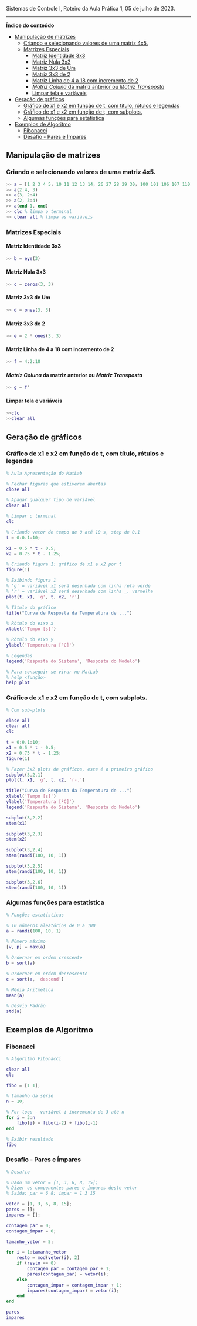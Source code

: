 ﻿
  
Sistemas de Controle I, 
Roteiro da Aula Prática 1, 
05 de julho de 2023.

---
**Índice do conteúdo**
- [Manipulação de matrizes](#manipulação-de-matrizes)
  - [Criando e selecionando valores de uma matriz 4x5.](#criando-e-selecionando-valores-de-uma-matriz-4x5)
  - [Matrizes Especiais](#matrizes-especiais)
    - [Matriz Identidade 3x3](#matriz-identidade-3x3)
    - [Matriz Nula 3x3](#matriz-nula-3x3)
    - [Matriz 3x3 de Um](#matriz-3x3-de-um)
    - [Matriz 3x3 de 2](#matriz-3x3-de-2)
    - [Matriz Linha de 4 a 18 com incremento de 2](#matriz-linha-de-4-a-18-com-incremento-de-2)
    - [*Matriz Coluna* da matriz anterior ou *Matriz Transposta*](#matriz-coluna-da-matriz-anterior-ou-matriz-transposta)
    - [Limpar tela e variáveis](#limpar-tela-e-variáveis)
- [Geração de gráficos](#geração-de-gráficos)
  - [Gráfico de x1 e x2  em função de t, com título, rótulos e legendas](#gráfico-de-x1-e-x2--em-função-de-t-com-título-rótulos-e-legendas)
  - [Gráfico de x1 e x2  em função de t, com subplots.](#gráfico-de-x1-e-x2--em-função-de-t-com-subplots)
  - [Algumas funções para estatística](#algumas-funções-para-estatística)
- [Exemplos de Algoritmo](#exemplos-de-algoritmo)
  - [Fibonacci](#fibonacci)
  - [Desafio - Pares e Ímpares](#desafio---pares-e-ímpares)

## Manipulação de matrizes

### Criando e selecionando valores de uma matriz 4x5.
```matlab
>> a = [1 2 3 4 5; 10 11 12 13 14; 26 27 28 29 30; 100 101 106 107 110]
>> a(2:4, 3)
>> a(3, 2:4)
>> a(2, 3:4)
>> a(end-1, end)
>> clc % limpa o terminal
>> clear all % limpa as variáveis
```
### Matrizes Especiais

#### Matriz Identidade 3x3 
```matlab
>> b = eye(3)
```

#### Matriz Nula 3x3 
```matlab
>> c = zeros(3, 3)
```
#### Matriz 3x3 de Um
```matlab
>> d = ones(3, 3)
```

#### Matriz 3x3 de 2
```matlab
>> e = 2 * ones(3, 3)
```

#### Matriz Linha de 4 a 18 com incremento de 2
```matlab
>> f = 4:2:18
```

####  *Matriz Coluna* da matriz anterior ou *Matriz Transposta* 
```matlab
>> g = f'
```

#### Limpar tela e variáveis
```matlab
>>clc
>>clear all
```

## Geração de gráficos

### Gráfico de x1 e x2  em função de t, com título, rótulos e legendas

```matlab
% Aula Apresentação do MatLab

% Fechar figuras que estiverem abertas
close all

% Apagar qualquer tipo de variável
clear all

% Limpar o terminal
clc

% Criando vetor de tempo de 0 até 10 s, step de 0.1 
t = 0:0.1:10;

x1 = 0.5 * t - 0.5;
x2 = 0.75 * t - 1.25;

% Criando figura 1: gráfico de x1 e x2 por t
figure(1)

% Exibindo figura 1
% 'g' = variável x1 será desenhada com linha reta verde
% 'r' = variável x2 será desenhada com linha _. vermelha
plot(t, x1, 'g', t, x2, 'r')

% Título do gráfico
title("Curva de Resposta da Temperatura de ...")

% Rótulo do eixo x
xlabel('Tempo [s]')

% Rótulo do eixo y
ylabel('Temperatura [ºC]')

% Legendas
legend('Resposta do Sistema', 'Resposta do Modelo')

% Para conseguir se virar no MatLab
% help <função>
help plot
```

### Gráfico de x1 e x2  em função de t, com subplots.

```matlab
% Com sub-plots

close all
clear all
clc

t = 0:0.1:10;
x1 = 0.5 * t - 0.5;
x2 = 0.75 * t - 1.25;
figure(1)

% Fazer 3x2 plots de gráficos, este é o primeiro gráfico
subplot(3,2,1)
plot(t, x1, 'g', t, x2, 'r-.')

title("Curva de Resposta da Temperatura de ...")
xlabel('Tempo [s]')
ylabel('Temperatura [ºC]')
legend('Resposta do Sistema', 'Resposta do Modelo')

subplot(3,2,2)
stem(x1)

subplot(3,2,3)
stem(x2)

subplot(3,2,4)
stem(randi(100, 10, 1))

subplot(3,2,5)
stem(randi(100, 10, 1))

subplot(3,2,6)
stem(randi(100, 10, 1))
```

### Algumas funções para estatística
```matlab
% Funções estatísticas

% 10 números aleatórios de 0 a 100
a = randi(100, 10, 1)

% Número máximo
[v, p] = max(a)

% Ordernar em ordem crescente
b = sort(a)

% Ordernar em ordem decrescente
c = sort(a, 'descend')

% Média Aritmética
mean(a)

% Desvio Padrão
std(a)
```
## Exemplos de Algoritmo

### Fibonacci

```matlab
% Algoritmo Fibonacci

clear all
clc

fibo = [1 1];

% tamanho da série
n = 10;

% For loop - variável i incrementa de 3 até n
for i = 3:n
    fibo(i) = fibo(i-2) + fibo(i-1)
end

% Exibir resultado
fibo
```
  
### Desafio - Pares e Ímpares

```matlab
% Desafio

% Dado um vetor = [1, 3, 6, 8, 15];
% Dizer os componentes pares e ímpares deste vetor
% Saída: par = 6 8; impar = 1 3 15

vetor = [1, 3, 6, 8, 15];
pares = [];
impares = [];

contagem_par = 0;
contagem_impar = 0;

tamanho_vetor = 5;

for i = 1:tamanho_vetor
	resto = mod(vetor(i), 2)
	if (resto == 0)
		contagem_par = contagem_par + 1;
		pares(contagem_par) = vetor(i);
	else
		contagem_impar = contagem_impar + 1;
		impares(contagem_impar) = vetor(i);
	end
end

pares
impares
```
